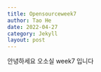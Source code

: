 ```yaml
---
title: Opensourceweek7
author: Tao He
date: 2022-04-27
category: Jekyll
layout: post
---
```


안녕하세요 오소실 week7 입니다
